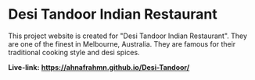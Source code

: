 # Desi Tandoor Indian Restaurant
This project website is created for "Desi Tandoor Indian Restaurant". They are one of the finest in Melbourne, Australia. They are famous for their traditional cooking style and desi spices. 

**Live-link:**
**https://ahnafrahmn.github.io/Desi-Tandoor/**
